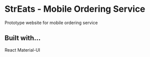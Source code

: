 # StrEats - Mobile Ordering Service

Prototype website for mobile ordering service

## Built with...

React 
Material-UI